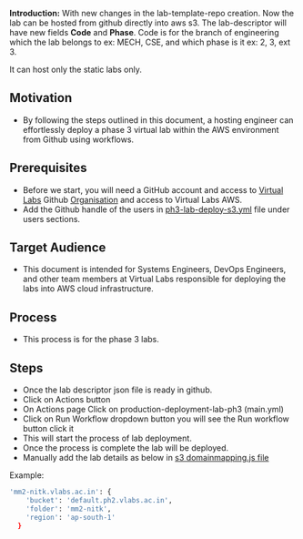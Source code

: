 
**Introduction:**
With new changes in the lab-template-repo creation. Now the lab can be hosted from github directly into aws s3. 
The lab-descriptor will have new fields **Code** and **Phase**. Code is for the branch of engineering which the lab belongs to ex: MECH, CSE,  and which phase is it ex: 2, 3, ext 3.

It can host only the static labs only. 

## Motivation
- By following the steps outlined in this document, a hosting engineer can effortlessly deploy a phase 3 virtual lab within the AWS environment from Github using workflows. 

## Prerequisites
- Before we start, you will need a GitHub account and access to [Virtual Labs](https://www.vlab.co.in/) Github [Organisation](https://github.com/virtual-labs) and access to Virtual Labs AWS.
- Add the Github handle of the users in [ph3-lab-deploy-s3.yml](https://github.com/virtual-labs/vlabs-workflows/blob/main/.github/workflows/ph3-lab-deploy-S3.yml) file under users sections.

## Target Audience 
- This document is intended for Systems Engineers, DevOps Engineers, and other team members at Virtual Labs responsible for deploying the labs into AWS cloud infrastructure.

## Process
- This process is for the phase 3 labs.

## Steps 
- Once the lab descriptor json file is ready in github.
- Click on Actions button
- On Actions page Click on production-deployment-lab-ph3 (main.yml)
- Click on Run Workflow dropdown button you will see the Run workflow button click it
- This will start the process of lab deployment.
- Once the process is complete the lab will be deployed.
- Manually add the lab details as below in [s3 domainmapping.js file](https://us-east-1.console.aws.amazon.com/lambda/home?region=us-east-1#/functions/vlabsphase?tab=code)

Example:

```bash
'mm2-nitk.vlabs.ac.in': {
    'bucket': 'default.ph2.vlabs.ac.in',
    'folder': 'mm2-nitk',
    'region': 'ap-south-1'
  }


